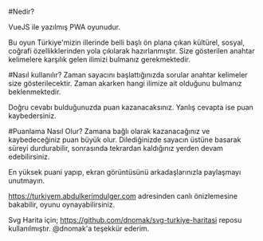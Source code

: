 #Nedir?

VueJS ile yazılmış PWA oyunudur. 

Bu oyun Türkiye'mizin illerinde belli başlı ön plana çıkan kültürel, sosyal, coğrafi
                    özellikklerinden yola çıkılarak hazırlanmıştır.
                    Size gösterilen anahtar kelimelere karşılık gelen ilimizi bulmanız gerekmektedir.

#Nasıl kullanılır?
                Zaman sayacını başlattığınızda sorular anahtar kelimeler size gösterilecektir. Zaman akarken hangi
                    ilimize ait olduğunu bulmanız beklenmektedir.

Doğru cevabı bulduğunuzda puan kazanacaksınız. Yanlış cevapta ise puan kaybedersiniz.</p>

#Puanlama Nasıl Olur?
Zamana bağlı olarak kazanacağınız ve kaybedeceğiniz puan büyük olur.
Dilediğinizde sayacın üstüne basarak süreyi durdurabilir, sonrasında tekrardan kaldığınız yerden
                    devam edebilirsiniz.

En yüksek puani yapıp, ekran görüntüsünü arkadaşlarınızla paylaşmayı unutmayın.



https://turkiyem.abdulkerimdulger.com adresinden canlı önizlemesine bakabilir, oyunu oynayabilirsiniz.


Svg Harita için;
https://github.com/dnomak/svg-turkiye-haritasi
reposu kullanılmıştır. 
@dnomak'a teşekkür ederim.
